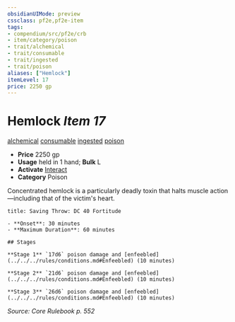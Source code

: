 ```yaml
---
obsidianUIMode: preview
cssclass: pf2e,pf2e-item
tags:
- compendium/src/pf2e/crb
- item/category/poison
- trait/alchemical
- trait/consumable
- trait/ingested
- trait/poison
aliases: ["Hemlock"]
itemLevel: 17
price: 2250 gp
---
```

# Hemlock *Item 17*  
[alchemical](../../../rules/traits/alchemical.md)  [consumable](../../../rules/traits/consumable.md)  [ingested](../../../rules/traits/ingested.md)  [poison](../../../rules/traits/poison.md)  

- **Price** 2250 gp
- **Usage** held in 1 hand; **Bulk** L
- **Activate** [Interact](../../../rules/actions/interact.md)
- **Category** Poison

Concentrated hemlock is a particularly deadly toxin that halts muscle action—including that of the victim's heart.

```ad-inline-affliction
title: Saving Throw: DC 40 Fortitude

- **Onset**: 30 minutes
- **Maximum Duration**: 60 minutes

## Stages

**Stage 1** `17d6` poison damage and [enfeebled](../../../rules/conditions.md#Enfeebled) (10 minutes)

**Stage 2** `21d6` poison damage and [enfeebled](../../../rules/conditions.md#Enfeebled) (10 minutes)

**Stage 3** `26d6` poison damage and [enfeebled](../../../rules/conditions.md#Enfeebled) (10 minutes)
```

*Source: Core Rulebook p. 552*
